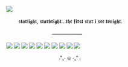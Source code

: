 ![](https://64.media.tumblr.com/df50ce62f401ed4eaa06041951899d7c/0bf822ee66b233a0-7c/s640x960/22feb2078275c39947e7bf4fb57830b36c2baf37.pnj) 


   　   　𝖘𝖙𝖆𝖗𝖑𝖎𝖌𝖍𝖙, 𝖘𝖙𝖆𝖗𝖇𝖗𝖎𝖌𝖍𝖙...𝖙𝖍𝖊 𝖋𝖎𝖗𝖘𝖙 𝖘𝖙𝖆𝖗 𝖎 𝖘𝖊𝖊 𝖙𝖔𝖓𝖎𝖌𝖍𝖙.

   　   　   　  　   　   　   　────────






![](https://64.media.tumblr.com/cacb34bd7059e2fd3fbc212b70f83ed0/dd0b327050c59e98-47/s250x400/32514b9b70c9bdb6918a3232d1092dff64bfc68a.gifv)
![](https://64.media.tumblr.com/4e7df89e3a7803f6cdded526748efe37/d0eb9ed0074d9ed4-e8/s250x400/ceb9ed1edbc4909158d7865b42fd4e42429bcfeb.gifv)
![](https://64.media.tumblr.com/ed4586bc6ad6d39581ca3629bd783faf/c4bc6cc10b162b5a-3f/s250x400/9e3669cc8e26e9638c0ef95b03c1ccb3ff6e66bc.webp)
![](https://64.media.tumblr.com/259673818286e7f66462f55d2ddaff75/2d8cb0ed8c20ab45-d3/s100x200/34e78bade44d3fe198b33f4a2a1f077e46c3a060.gifv)
![](https://64.media.tumblr.com/4b02e5236e78e001d72a3175b5027934/4d34e0a2df867355-13/s100x200/d76773e686f6b4693c85e048a3cdb9ebe7d135a5.gifv)
![](https://64.media.tumblr.com/5c98a3e50fd71c0c57f69f5c34014423/c3ed94bdce30e401-d2/s250x400/d752e6e02f4a0f2239814233e51d265ee3b60648.gifv)
![](https://64.media.tumblr.com/1f05704d0bb02629e4f0c9d2956d3f07/473928ea48888009-80/s100x200/de965c3755aa2cc768b659ab2a750e6bd101a16e.gifv)
![](https://64.media.tumblr.com/9ee1343895c22b5d7e7d0e0472c6fa2b/0d9c08ed8003adc6-10/s100x200/b096b4f69854c48c375538b11986d7e6faa3d209.gifv)
![](https://64.media.tumblr.com/96171b143e8f072fe8132197b736a733/27f4388618e0f700-0d/s250x400/112adb37e405cb2257dbb31d345e9768278eacef.gifv)
![](https://64.media.tumblr.com/9063dbbba0cc1ad6a4ec53d65325bca4/ace909eab8f4c5c9-4f/s250x400/1ef4cdf981a107a1245754a6f573ead40f8ad468.gifv)

   　   　   　   　   　   　   　   　⋅˚₊‧ ଳ ‧₊˚ ⋅

